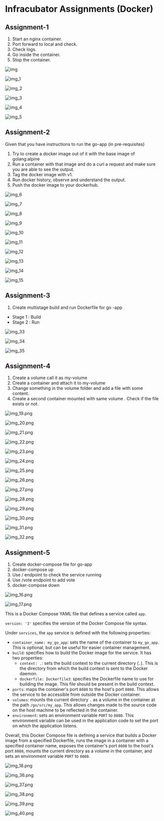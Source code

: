 # Infracubator Assignments (Docker)

## Assignment-1

1. Start an nginx container.
2. Port forward to local and check.
3. Check logs.
4. Go inside the container.
5. Stop the container.

![img](https://user-images.githubusercontent.com/40739038/236662769-dd7eddd1-2db0-47ce-ba5a-854d28a6338e.png)

![img_1](https://user-images.githubusercontent.com/40739038/236662991-b819b1cb-96eb-4baa-936b-6e24950851b4.png)

![img_2](https://user-images.githubusercontent.com/40739038/236662992-0708d11d-bfbd-46ea-b9c9-54d9d1092820.png)

![img_3](https://user-images.githubusercontent.com/40739038/236662994-a81ad07d-7056-4b03-be67-9f02d4dffb27.png)

![img_4](https://user-images.githubusercontent.com/40739038/236662996-1a6b6afc-dbc5-4268-a0b7-b7b87e8fb560.png)

![img_5](https://user-images.githubusercontent.com/40739038/236662999-496e281f-0766-470d-ac67-a5af745e08fa.png)


## Assignment-2

Given that you have instructions to run the go-app (in pre-requisites)
1. Try to create a docker image out of it with the base image of golang:alpine
2. Run a container with that image and do a curl a request and make sure you are able to see the output.
3. Tag the docker image with v1.
4. Run docker history, observe and understand the output.
5. Push the docker image to your dockerhub.

![img_6](https://user-images.githubusercontent.com/40739038/236663194-2d44d809-9149-4b56-b894-09d07da3bcda.png)

![img_7](https://user-images.githubusercontent.com/40739038/236663196-067bdf4a-1a40-4b4c-8c8d-cf231e2a93da.png)

![img_8](https://user-images.githubusercontent.com/40739038/236663198-cedde402-2256-456a-bfd7-ddb3e0ec0d82.png)

![img_9](https://user-images.githubusercontent.com/40739038/236663199-e5d89693-32af-42ed-b0fb-8b337ce577ac.png)

![img_10](https://user-images.githubusercontent.com/40739038/236663200-438ccfcc-7d7e-42db-abc5-5dfd61cff1de.png)

![img_11](https://user-images.githubusercontent.com/40739038/236663201-8dcd218f-fd00-4837-81b4-4865acae28c3.png)

![img_12](https://user-images.githubusercontent.com/40739038/236663203-d6e39326-7c15-4dfc-b61a-50a1977b794e.png)

![img_13](https://user-images.githubusercontent.com/40739038/236663205-5341e064-a113-4683-9ab3-836a3a2be693.png)

![img_14](https://user-images.githubusercontent.com/40739038/236663208-d7f64f6f-1c61-4477-9122-c557cd5c945f.png)

![img_15](https://user-images.githubusercontent.com/40739038/236663209-240a80ce-6284-414a-9e07-ea65e64e250c.png)


## Assignment-3
1. Create multistage build and run Dockerfile for go -app
- Stage 1 : Build
- Stage 2 : Run

![img_33](https://user-images.githubusercontent.com/40739038/236663367-1f8ea858-bc21-447a-bf13-4bfbd4497b07.png)

![img_34](https://user-images.githubusercontent.com/40739038/236663371-9609e8f4-38da-44c8-a4ae-0a54ed27298e.png)

![img_35](https://user-images.githubusercontent.com/40739038/236663377-ac9bef25-06b7-43df-b1e1-6a92ef7e53b4.png)


## Assignment-4
1. Create  a volume  call it as my-volume
2. Create a container and attach it to my-volume
3. Change something in the volume folder and add a file with some content.
4. Create a second container mounted with same volume . Check if the file exists or not.

![img_19.png](img_19.png)

![img_20.png](img_20.png)

![img_21.png](img_21.png)

![img_22.png](img_22.png)

![img_23.png](img_23.png)

![img_24.png](img_24.png)

![img_25.png](img_25.png)

![img_26.png](img_26.png)

![img_27.png](img_27.png)

![img_28.png](img_28.png)

![img_29.png](img_29.png)

![img_30.png](img_30.png)

![img_31.png](img_31.png)

![img_32.png](img_32.png)



## Assignment-5
1. Create docker-compose file for go-app
2. docker-compose up
3. Use / endpoint to check the service running
4. Use /vote endpoint to add vote
5. docker-compose down

![img_16.png](img_16.png)

![img_17.png](img_17.png)

This is a Docker Compose YAML file that defines a service called `app`.

`version: '3'` specifies the version of the Docker Compose file syntax.

Under `services`, the `app` service is defined with the following properties:

- `container_name: my_go_app`: sets the name of the container to `my_go_app`. This is optional, but can be useful for easier container management.
- `build`: specifies how to build the Docker image for the service. It has two properties:
    - `context: .`: sets the build context to the current directory (`.`). This is the directory from which the build context is sent to the Docker daemon.
    - `dockerfile: Dockerfile3`: specifies the Dockerfile name to use for building the image. This file should be present in the build context.
- `ports`: maps the container's port `8080` to the host's port `8080`. This allows the service to be accessible from outside the Docker container.
- `volumes`: mounts the current directory `.` as a volume in the container at the path `/go/src/my_app`. This allows changes made to the source code on the host machine to be reflected in the container.
- `environment`: sets an environment variable `PORT` to `8080`. This environment variable can be used in the application code to set the port on which the application listens.

Overall, this Docker Compose file is defining a service that builds a Docker image from a specified Dockerfile, runs the image in a container with a specified container name, exposes the container's port `8080` to the host's port `8080`, mounts the current directory as a volume in the container, and sets an environment variable `PORT` to `8080`.


![img_18.png](img_18.png)

![img_36.png](img_36.png)

![img_37.png](img_37.png)

![img_38.png](img_38.png)

![img_39.png](img_39.png)

![img_40.png](img_40.png)
